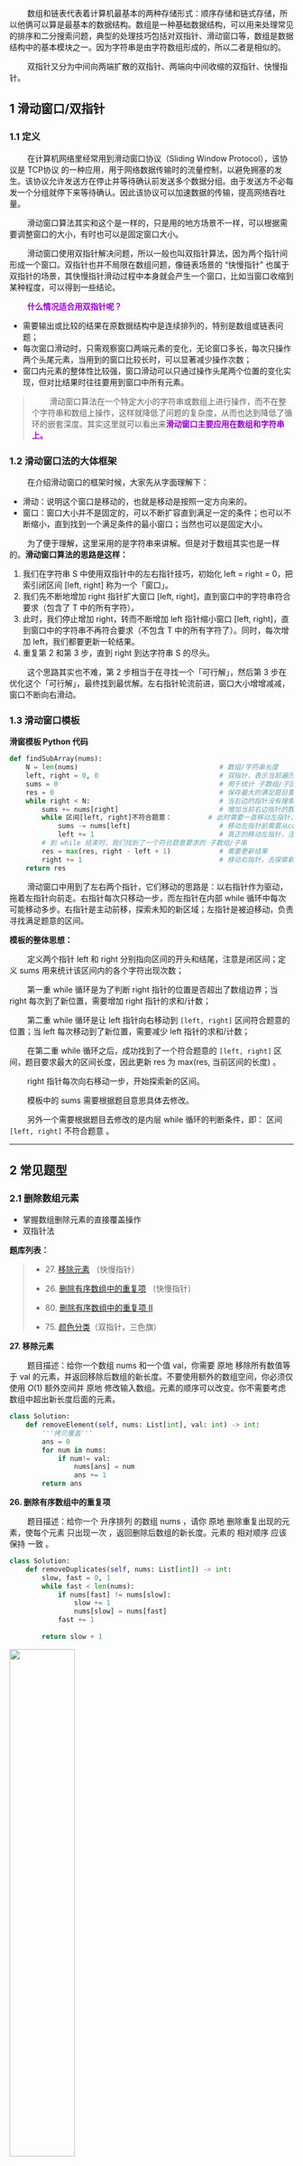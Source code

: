 &nbsp;&nbsp;&nbsp;&nbsp;&nbsp;&nbsp;&nbsp;&nbsp;数组和链表代表着计算机最基本的两种存储形式：顺序存储和链式存储，所以他俩可以算是最基本的数据结构。数组是一种基础数据结构，可以用来处理常见的排序和二分搜索问题，典型的处理技巧包括对双指针、滑动窗口等，数组是数据结构中的基本模块之一。因为字符串是由字符数组形成的，所以二者是相似的。

&nbsp;&nbsp;&nbsp;&nbsp;&nbsp;&nbsp;&nbsp;&nbsp;双指针⼜分为中间向两端扩散的双指针、两端向中间收缩的双指针、快慢指针。

## 1 滑动窗口/双指针
### 1.1 定义
&nbsp;&nbsp;&nbsp;&nbsp;&nbsp;&nbsp;&nbsp;&nbsp;在计算机网络里经常用到滑动窗口协议（Sliding Window Protocol），该协议是 TCP协议 的一种应用，用于网络数据传输时的流量控制，以避免拥塞的发生。该协议允许发送方在停止并等待确认前发送多个数据分组。由于发送方不必每发一个分组就停下来等待确认。因此该协议可以加速数据的传输，提高网络吞吐量。

&nbsp;&nbsp;&nbsp;&nbsp;&nbsp;&nbsp;&nbsp;&nbsp;滑动窗口算法其实和这个是一样的，只是用的地方场景不一样，可以根据需要调整窗口的大小，有时也可以是固定窗口大小。

&nbsp;&nbsp;&nbsp;&nbsp;&nbsp;&nbsp;&nbsp;&nbsp;滑动窗口使用双指针解决问题，所以一般也叫双指针算法，因为两个指针间形成一个窗口。双指针也并不局限在数组问题，像链表场景的 “快慢指针” 也属于双指针的场景，其快慢指针滑动过程中本身就会产生一个窗口，比如当窗口收缩到某种程度，可以得到一些结论。

&nbsp;&nbsp;&nbsp;&nbsp;&nbsp;&nbsp;&nbsp;&nbsp;<font color=#9900CC><strong>什么情况适合用双指针呢？</font></strong>

- 需要输出或比较的结果在原数据结构中是连续排列的，特别是数组或链表问题；
- 每次窗口滑动时，只需观察窗口两端元素的变化，无论窗口多长，每次只操作两个头尾元素，当用到的窗口比较长时，可以显著减少操作次数；
- 窗口内元素的整体性比较强，窗口滑动可以只通过操作头尾两个位置的变化实现，但对比结果时往往要用到窗口中所有元素。

> &nbsp;&nbsp;&nbsp;&nbsp;&nbsp;&nbsp;&nbsp;&nbsp;滑动窗口算法在一个特定大小的字符串或数组上进行操作，而不在整个字符串和数组上操作，这样就降低了问题的复杂度，从而也达到降低了循环的嵌套深度。其实这里就可以看出来<font color=#9900CC><strong>滑动窗口主要应用在数组和字符串上。</strong></font>


### 1.2 滑动窗口法的大体框架

&nbsp;&nbsp;&nbsp;&nbsp;&nbsp;&nbsp;&nbsp;&nbsp;在介绍滑动窗口的框架时候，大家先从字面理解下：
- 滑动：说明这个窗口是移动的，也就是移动是按照一定方向来的。
- 窗口：窗口大小并不是固定的，可以不断扩容直到满足一定的条件；也可以不断缩小，直到找到一个满足条件的最小窗口；当然也可以是固定大小。

&nbsp;&nbsp;&nbsp;&nbsp;&nbsp;&nbsp;&nbsp;&nbsp;为了便于理解，这里采用的是字符串来讲解。但是对于数组其实也是一样的。**滑动窗口算法的思路是这样：**

1. 我们在字符串 S 中使用双指针中的左右指针技巧，初始化 left = right = 0，把索引闭区间 [left, right] 称为一个「窗口」。
2. 我们先不断地增加 right 指针扩大窗口 [left, right]，直到窗口中的字符串符合要求（包含了 T 中的所有字符）。
3. 此时，我们停止增加 right，转而不断增加 left 指针缩小窗口 [left, right]，直到窗口中的字符串不再符合要求（不包含 T 中的所有字符了）。同时，每次增加 left，我们都要更新一轮结果。
4. 重复第 2 和第 3 步，直到 right 到达字符串 S 的尽头。

&nbsp;&nbsp;&nbsp;&nbsp;&nbsp;&nbsp;&nbsp;&nbsp;这个思路其实也不难，第 2 步相当于在寻找一个「可行解」，然后第 3 步在优化这个「可行解」，最终找到最优解。左右指针轮流前进，窗口大小增增减减，窗口不断向右滑动。

### 1.3 滑动窗口模板
**滑窗模板 Python 代码**

```python
def findSubArray(nums):
    N = len(nums) 									# 数组/字符串长度
    left, right = 0, 0 								# 双指针，表示当前遍历的区间[left, right]，闭区间
    sums = 0 										# 用于统计 子数组/子区间 是否有效，根据题目可能会改成求和/计数
    res = 0 										# 保存最大的满足题目要求的 子数组/子串 长度
    while right < N: 								# 当右边的指针没有搜索到 数组/字符串 的结尾
        sums += nums[right] 						# 增加当前右边指针的数字/字符的求和/计数
        while 区间[left, right]不符合题意：			# 此时需要一直移动左指针，直至找到一个符合题意的区间
            sums -= nums[left] 						# 移动左指针前需要从counter中减少left位置字符的求和/计数
            left += 1 								# 真正的移动左指针，注意不能跟上面一行代码写反
        # 到 while 结束时，我们找到了一个符合题意要求的 子数组/子串
        res = max(res, right - left + 1) 			# 需要更新结果
        right += 1 									# 移动右指针，去探索新的区间
    return res
```

&nbsp;&nbsp;&nbsp;&nbsp;&nbsp;&nbsp;&nbsp;&nbsp;滑动窗口中用到了左右两个指针，它们移动的思路是：以右指针作为驱动，拖着左指针向前走。右指针每次只移动一步，而左指针在内部 while 循环中每次可能移动多步。右指针是主动前移，探索未知的新区域；左指针是被迫移动，负责寻找满足题意的区间。

**模板的整体思想：**

&nbsp;&nbsp;&nbsp;&nbsp;&nbsp;&nbsp;&nbsp;&nbsp;定义两个指针 left 和 right 分别指向区间的开头和结尾，注意是闭区间；定义 sums 用来统计该区间内的各个字符出现次数；

&nbsp;&nbsp;&nbsp;&nbsp;&nbsp;&nbsp;&nbsp;&nbsp;第一重 while 循环是为了判断 right 指针的位置是否超出了数组边界；当 right 每次到了新位置，需要增加 right 指针的求和/计数；

&nbsp;&nbsp;&nbsp;&nbsp;&nbsp;&nbsp;&nbsp;&nbsp;第二重 while 循环是让 left 指针向右移动到 `[left, right]` 区间符合题意的位置；当 left 每次移动到了新位置，需要减少 left 指针的求和/计数；

&nbsp;&nbsp;&nbsp;&nbsp;&nbsp;&nbsp;&nbsp;&nbsp;在第二重 while 循环之后，成功找到了一个符合题意的 `[left, right]` 区间，题目要求最大的区间长度，因此更新 res 为 max(res, 当前区间的长度) 。

&nbsp;&nbsp;&nbsp;&nbsp;&nbsp;&nbsp;&nbsp;&nbsp;right 指针每次向右移动一步，开始探索新的区间。

&nbsp;&nbsp;&nbsp;&nbsp;&nbsp;&nbsp;&nbsp;&nbsp;模板中的 sums 需要根据题目意思具体去修改。

&nbsp;&nbsp;&nbsp;&nbsp;&nbsp;&nbsp;&nbsp;&nbsp;另外一个需要根据题目去修改的是内层 while 循环的判断条件，即： 区间 `[left, right]` 不符合题意 。

_____

## 2 常见题型
### 2.1 删除数组元素
- 掌握数组删除元素的直接覆盖操作
- 双指针法

**题库列表：**
<blockquote> 
<ul><li><p>27. <a href="https://leetcode-cn.com/problems/remove-element" target="_blank">移除元素</a> （快慢指针）</p>
<li><p>26. <a href="https://leetcode-cn.com/problems/remove-duplicates-from-sorted-array" target="_blank">删除有序数组中的重复项</a> （快慢指针）</p>
<li><p>80. <a href="https://leetcode-cn.com/problems/remove-duplicates-from-sorted-array-ii" target="_blank">删除有序数组中的重复项 II</a></p></li>
<li><p>75. <a href="https://leetcode-cn.com/problems/sort-colors/" target="_blank">颜色分类</a>（双指针，三色旗）</p></li></ul>
</blockquote> 

**27. 移除元素**

&nbsp;&nbsp;&nbsp;&nbsp;&nbsp;&nbsp;&nbsp;&nbsp;题目描述：给你一个数组 nums 和一个值 val，你需要 原地 移除所有数值等于 val 的元素，并返回移除后数组的新长度。不要使用额外的数组空间，你必须仅使用 $O(1)$ 额外空间并 原地 修改输入数组。元素的顺序可以改变。你不需要考虑数组中超出新长度后面的元素。

```python
class Solution:
    def removeElement(self, nums: List[int], val: int) -> int:
        '''拷贝覆盖'''
        ans = 0
        for num in nums:
            if num!= val:
                nums[ans] = num
                ans += 1
        return ans
```


**26. 删除有序数组中的重复项**

&nbsp;&nbsp;&nbsp;&nbsp;&nbsp;&nbsp;&nbsp;&nbsp;题目描述：给你一个 升序排列 的数组 nums ，请你 原地 删除重复出现的元素，使每个元素 只出现一次 ，返回删除后数组的新长度。元素的 相对顺序 应该保持 一致 。

```python
class Solution:
    def removeDuplicates(self, nums: List[int]) -> int:
        slow, fast = 0, 1
        while fast < len(nums):
            if nums[fast] != nums[slow]:
                slow += 1
                nums[slow] = nums[fast]
            fast += 1
        
        return slow + 1
```
<img src ="https://img-blog.csdnimg.cn/1d4a8c6760ad491db13253c570a055ac.gif#pic_center" width = 48%>

**80. 删除有序数组中的重复项 II**

&nbsp;&nbsp;&nbsp;&nbsp;&nbsp;&nbsp;&nbsp;&nbsp;题目描述：给你一个有序数组 nums ，请你 原地 删除重复出现的元素，使得出现次数超过两次的元素只出现两次 ，返回删除后数组的新长度。不要使用额外的数组空间，你必须在 原地 修改输入数组 并在使用 $O(1)$ 额外空间的条件下完成。

```python
class Solution:
    def removeDuplicates(self, nums: List[int]) -> int:
        slow, fast = 1, 2
        while fast < len(nums):
            if nums[fast] != nums[slow-1]:
                slow += 1
                nums[slow] = nums[fast]
            fast += 1
        return  slow + 1
```
<img src ="https://img-blog.csdnimg.cn/4ed7086e27e04f34bb2a545260cad190.gif#pic_center" width = 48%>

**通用解法：**
 
&nbsp;&nbsp;&nbsp;&nbsp;&nbsp;&nbsp;&nbsp;&nbsp;为了让解法更具有一般性，我们将原问题的 **「最多保留 1 位」修改为「最多保留 k 位**。

&nbsp;&nbsp;&nbsp;&nbsp;&nbsp;&nbsp;&nbsp;&nbsp;对于此类问题，我们应该进行如下考虑：

&nbsp;&nbsp;&nbsp;&nbsp;&nbsp;&nbsp;&nbsp;&nbsp;由于是保留 k 个相同数字，对于前 k 个数字，我们可以直接保留。

&nbsp;&nbsp;&nbsp;&nbsp;&nbsp;&nbsp;&nbsp;&nbsp;对于后面的任意数字，能够保留的前提是：与当前写入的位置前面的第 k 个元素进行比较，不相同则保留。

&nbsp;&nbsp;&nbsp;&nbsp;&nbsp;&nbsp;&nbsp;&nbsp;此时，初始化时指针 p 指向数组的起始位置（nums[k-1]），指针 q 指向指针 p 的后一个位置（nums[k]）。随着指针 q 不断向后移动，将指针 q 指向的元素与指 p 指向的元素进行比较：

- 如果nums[q] ≠ nums[p-k+1]，那么nums[p + 1] = nums[q]；
- 如果nums[q] = nums[p]，那么指针q继续向后查找；


**75. 颜色分类**

&nbsp;&nbsp;&nbsp;&nbsp;&nbsp;&nbsp;&nbsp;&nbsp;题目描述：给定一个包含红色、白色和蓝色、共 n 个元素的数组 nums ，原地对它们进行排序，使得相同颜色的元素相邻，并按照红色、白色、蓝色顺序排列。我们使用整数 0、 1 和 2 分别表示红色、白色和蓝色。

**1. 单指针**

```python
class Solution:
    def sortColors(self, nums: List[int]) -> None:
        i = 0
        length = len(nums)
        for j in range(length):
            if nums[j] == 0:
                nums[i], nums[j] = nums[j], nums[i]
                i += 1
        for k in range(i, length):
            if nums[k] == 1:
                nums[k], nums[i] = nums[i], nums[k]
                i += 1
```
<img src ="https://img-blog.csdnimg.cn/e394454d9f7045328dd7f7379271dc01.gif#pic_center" width = 48%>

**2. 双指针**

```python
class Solution:
    def sortColors(self, nums: List[int]) -> None:
        # 定义三个变量，p0 表示数组最左边0的区域，p1是数组最右边2的区域
        i, p0, p1 = 0, 0 , len(nums)-1
        while i <= p1:
            # 如果当前指向的是 0，就把这个元素交换到数组左边
			# 也就是跟 p0 指针交换，之后cur，p0 就往前一动一位
            if nums[i] == 0:
                nums[i], nums[p0] = nums[p0], nums[i]
                p0 += 1
                i += 1
            # 如果当前指向的是2，就把这个元素交换到数组右边
			# 也就是跟p2指针交换，注意此时cur指针就不用移动了
			# 因为右边的一片区域都是2，只要把元素交换过去就可以了，cur不用移动
            elif nums[i] == 2:
                nums[i], nums[p1] = nums[p1], nums[i]
                p1 -= 1
            # 如果是1的话，就不用交换	
            else:
                i += 1
```

<img src ="https://img-blog.csdnimg.cn/1c5e2825d6734c959541f7dac7bc3834.gif#pic_center" width = 48%>


### 2.2 双指针技巧

**题库列表：**
<blockquote> 
<ul><li><p><a href="https://leetcode-cn.com/problems/merge-sorted-array/" target="_blank">88. 合并两个有序数组</a>：<mark>如何将数组所有元素整体后移，防止数组覆盖？</mark></p></li>
<li><p><a href="https://leetcode-cn.com/problems/two-sum-ii-input-array-is-sorted/" target="_blank">167. 两数之和 II - 输入有序数组</a>（有序数列的首尾双指针）</p></li>
<li><p><a href="https://leetcode-cn.com/problems/valid-palindrome/" target="_blank">125. 验证回文串</a></p></li>
<li><p><a href="https://leetcode-cn.com/problems/reverse-vowels-of-a-string/" target="_blank">345. 反转字符串中的元音字母</a></p></li>
<li><p><a href="https://leetcode-cn.com/problems/container-with-most-water/" target="_blank">11. 盛最多水的容器</a>：<strong>经典题目</strong></p></li>
<li><p><a href="https://leetcode-cn.com/problems/minimum-size-subarray-sum/" target="_blank">209. 长度最小的子数组</a>：<strong>滑动窗口</strong></p></li>
<li><p><a href="https://leetcode.cn/problems/merge-intervals/" target="_blank">56. 合并区间</a>：<strong>数组类操作</strong></p></li>
</ul>
</blockquote> 


**88. 合并两个有序数组**

&nbsp;&nbsp;&nbsp;&nbsp;&nbsp;&nbsp;&nbsp;&nbsp;题目描述：给你两个按 非递减顺序 排列的整数数组 nums1 和 nums2，另有两个整数 m 和 n ，分别表示 nums1 和 nums2 中的元素数目。请你 合并 nums2 到 nums1 中，使合并后的数组同样按 非递减顺序 排列

**逆向双指针**

```python
class Solution:
    def merge(self, nums1: List[int], m: int, nums2: List[int], n: int) -> None:
        """
        nums1[m:] = nums2               # 直接合并后排序
        nums1.sort()           
        """
        p0, p1, p2 = m-1, n-1, m+n-1
        while p0 >= 0 or p1 >= 0:
            if p0 == -1:
                nums1[p2] = nums2[p1]
                p1 -= 1
            elif p1 == -1:
                nums1[p2] = nums1[p0]
                p0 -= 1
            elif nums1[p0] > nums2[p1]:
                nums1[p2] = nums1[p0]
                p0 -= 1
            else:
                nums1[p2] = nums2[p1]
                p1 -= 1
            p2 -= 1
```

<img src ="https://img-blog.csdnimg.cn/e774063fb7da49bebb6fc252d8ed82d5.gif#pic_center" width = 48%>

**167. 两数之和 II - 输入有序数组**

&nbsp;&nbsp;&nbsp;&nbsp;&nbsp;&nbsp;&nbsp;&nbsp;题目描述：给你一个下标从 1 开始的整数数组 numbers ，该数组已按 非递减顺序排列  ，请你从数组中找出满足相加之和等于目标数 target 的两个数。如果设这两个数分别是 numbers[index1] 和 numbers[index2] ，则 1 <= index1 < index2 <= numbers.length 。以长度为 2 的整数数组 [index1, index2] 的形式返回这两个整数的下标 index1 和 index2。

```python
class Solution:
    def twoSum(self, numbers: List[int], target: int) -> List[int]:
        head, tail = 0, len(numbers)-1
        while head < tail:
            two_sum = numbers[head] + numbers[tail]
            if two_sum == target:
                return [head+1, tail+1]
            elif two_sum > target:
                tail -= 1
            else:
                head += 1
```

**125. 验证回文串**

&nbsp;&nbsp;&nbsp;&nbsp;&nbsp;&nbsp;&nbsp;&nbsp;题目描述：如果在将所有大写字符转换为小写字符、并移除所有非字母数字字符之后，短语正着读和反着读都一样。则可以认为该短语是一个 回文串。字母和数字都属于字母数字字符。

```python
import re
class Solution:
    def isPalindrome(self, s: str) -> bool:
        '''
        # 思路一：正则表达式
        if not s:
            return True
        s = s.lower()
        pattern = re.compile(r'[^a-z0-9]')   # 正则表达式，把数字和字母都剔除掉
        new_str = pattern.sub('', s)
        return new_str == new_str[::-1]
        '''
        # 字符串预处理
        new_str = ''.join(ch.lower() for ch in s if ch.isalnum())
        return new_str == new_str[::-1]
```
&nbsp;&nbsp;&nbsp;&nbsp;&nbsp;&nbsp;&nbsp;&nbsp;这里使用了正则表达式移除所有非字母数字字符，然后判断新的字符串是否是回文，也可以使用双指针，直接一次遍历，遇到字母数字字符就进行判断。

**345. 反转字符串中的元音字母**

&nbsp;&nbsp;&nbsp;&nbsp;&nbsp;&nbsp;&nbsp;&nbsp;题目描述：给你一个字符串 s ，仅反转字符串中的所有元音字母，并返回结果字符串。元音字母包括 'a'、'e'、'i'、'o'、'u'，且可能以大小写两种形式出现不止一次。

```python
class Solution:
    def reverseVowels(self, s: str) -> str:
        str_set = set("aeiouAEIOU")
        head, tail = 0, len(s) - 1
        str_list = list(s)
        while head < tail:
            if str_list[head] in str_set and str_list[tail] in str_set:
                str_list[head], str_list[tail] = str_list[tail], str_list[head]
                head += 1
                tail -= 1
            elif str_list[head] in str_set and str_list[tail] not in str_set:
                tail -= 1
            elif str_list[head] not in str_set and str_list[tail] in str_set:
                head += 1
            else:
                head += 1
                tail -= 1
        return ''.join(str_list)
```


**11. 盛最多水的容器**

&nbsp;&nbsp;&nbsp;&nbsp;&nbsp;&nbsp;&nbsp;&nbsp;题目描述：给定一个长度为 n 的整数数组 height 。有 n 条垂线，第 i 条线的两个端点是 (i, 0) 和 (i, height[i]) 。找出其中的两条线，使得它们与 x 轴共同构成的容器可以容纳最多的水。返回容器可以储存的最大水量。


```python
class Solution:
    def maxArea(self, height: List[int]) -> int:
        # 双指针，移动小的那一边
        head, tail = 0, len(height)-1
        res = 0
        while head < tail:
            if height[head] < height[tail]:
                res = max(res, height[head]*(tail-head))
                head += 1
            else:
                res = max(res, height[tail]*(tail-head))
                tail -= 1
        return res
```

<img src ="https://img-blog.csdnimg.cn/92c37ceecb7d4b7eb4f57682f1ef2a78.gif#pic_center" width = 48%>



**209. 长度最小的子数组**

&nbsp;&nbsp;&nbsp;&nbsp;&nbsp;&nbsp;&nbsp;&nbsp;题目描述：给定一个含有 n 个正整数的数组和一个正整数 target。找出该数组中满足其和 ≥ target 的长度最小的 连续子数组 $[nums_l, nums_{l+1}, ..., nums_{r-1}, nums_r]$，并返回其长度。如果不存在符合条件的子数组，返回 0。

```python
class Solution:
    def minSubArrayLen(self, target: int, nums: List[int]) -> int:
        '''
        我们把数组中的右指针右移，直到总和大于等于 target 为止，记录个数；
        然后左指针右移，直到队列中元素的和小于 target 为止，记录个数；
        重复，直到右指针到达队尾。
        '''
        if min(nums) > target or sum(nums) < target:
            return 0
        min_len = inf
        head, tail = 0, 0
        total = 0
        while tail < len(nums):     # 右指针滑动
            total += nums[tail]
            while total >= target:  # 固定右指针，滑动左指针，求最小子数组
                min_len = min(min_len, tail - head + 1)
                total -= nums[head]
                head += 1
            tail += 1

        return min_len
```

**56. 合并区间**

&nbsp;&nbsp;&nbsp;&nbsp;&nbsp;&nbsp;&nbsp;&nbsp;题目描述：以数组 intervals 表示若干个区间的集合，其中单个区间为 $intervals[i] = [starti, endi]$。请你合并所有重叠的区间，并返回 一个不重叠的区间数组，该数组需恰好覆盖输入中的所有区间。


```python
class Solution:
    def merge(self, intervals: List[List[int]]) -> List[List[int]]:
        result= []
        intervals.sort(key=lambda x:x[0])
        for interval in intervals:
            # 如果列表为空，或者当前区间与上一区间不重合，直接添加
            if not result or result[-1][1] < interval[0]:
                result.append(interval)
            else:
                # 否则的话，我们就可以与上一区间进行合并
                result[-1][1] = max(result[-1][1], interval[1])
        return result
```

_____

## 参考
- 数组+常见题型与解题策略：[https://blog.csdn.net/qq_42647903/article/details/120594856](https://blog.csdn.net/qq_42647903/article/details/120594856)
- 算法与数据结构（一）：滑动窗口法总结：[https://blog.csdn.net/Dby_freedom/article/details/89066140](https://blog.csdn.net/Dby_freedom/article/details/89066140)
- 滑动窗口法python模板写法：[https://blog.csdn.net/weixin_44414948/article/details/113862173](https://blog.csdn.net/weixin_44414948/article/details/113862173)